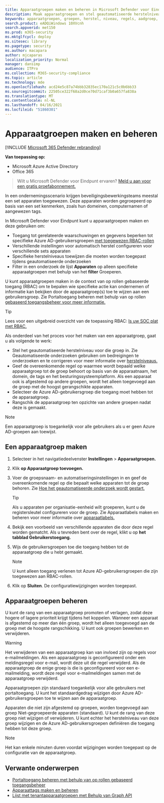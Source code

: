 ```yaml
---
title: Apparaatgroepen maken en beheren in Microsoft Defender voor Eindpunt
description: Maak apparaatgroepen en stel geautomatiseerde herstelniveaus op deze in door de regels in vertrouwen te nemen die van toepassing zijn op de groep
keywords: apparaatgroepen, groepen, herstel, niveau, regels, aadgroep, rol, toewijzen, rang
search.product: eADQiWindows 10XVcnh
search.appverid: met150
ms.prod: m365-security
ms.mktglfcycl: deploy
ms.sitesec: library
ms.pagetype: security
ms.author: macapara
author: mjcaparas
localization_priority: Normal
manager: dansimp
audience: ITPro
ms.collection: M365-security-compliance
ms.topic: article
ms.technology: mde
ms.openlocfilehash: acd24e5c87a74bbb32835ec170a121c5c0b6bb33
ms.sourcegitcommit: 22505ce322f68a2d0ce70d71caf3b0a657fa838a
ms.translationtype: MT
ms.contentlocale: nl-NL
ms.lasthandoff: 04/16/2021
ms.locfileid: "51860301"
---
```

# <a name="create-and-manage-device-groups"></a>Apparaatgroepen maken en beheren

[!INCLUDE [Microsoft 365 Defender rebranding](../../includes/microsoft-defender.md)]


**Van toepassing op:**
- Microsoft Azure Active Directory
- Office 365

> Wilt u Microsoft Defender voor Eindpunt ervaren? [Meld u aan voor een gratis proefabonnement.](https://www.microsoft.com/microsoft-365/windows/microsoft-defender-atp?ocid=docs-wdatp-exposedapis-abovefoldlink)


In een ondernemingsscenario krijgen beveiligingsbewerkingsteams meestal een set apparaten toegewezen. Deze apparaten worden gegroepeerd op basis van een set kenmerken, zoals hun domeinen, computernamen of aangewezen tags.

In Microsoft Defender voor Eindpunt kunt u apparaatgroepen maken en deze gebruiken om:
- Toegang tot gerelateerde waarschuwingen en gegevens beperken tot specifieke Azure AD-gebruikersgroepen [met toegewezen RBAC-rollen](rbac.md) 
- Verschillende instellingen voor automatisch herstel configureren voor verschillende sets apparaten
- Specifieke herstelniveaus toewijzen die moeten worden toegepast tijdens geautomatiseerde onderzoeken
- Filter in een onderzoek de lijst **Apparaten** op alleen specifieke apparaatgroepen met behulp van het **filter** Groeperen.

U kunt apparaatgroepen maken in de context van op rollen gebaseerde toegang (RBAC) om te bepalen wie specifieke actie kan ondernemen of informatie kan bekijken door de apparaatgroep(s) toe te wijzen aan een gebruikersgroep. Zie Portaltoegang beheren met behulp van op rollen [gebaseerd toegangsbeheer voor meer informatie.](rbac.md)

>[!TIP]
> Lees voor een uitgebreid overzicht van de toepassing RBAC: [Is uw SOC plat met RBAC.](https://techcommunity.microsoft.com/t5/Windows-Defender-ATP/Is-your-SOC-running-flat-with-limited-RBAC/ba-p/320015)

Als onderdeel van het proces voor het maken van een apparaatgroep, gaat u als volgende te werk:
- Stel het geautomatiseerde herstelniveau voor die groep in. Zie Geautomatiseerde onderzoeken gebruiken om bedreigingen te onderzoeken en te corrigeren voor meer informatie over [herstelniveaus.](automated-investigations.md)
- Geef de overeenkomende regel op waarmee wordt bepaald welke apparaatgroep tot de groep behoort op basis van de apparaatnaam, het domein, de tags en het besturingssysteemplatform. Als een apparaat ook is afgestemd op andere groepen, wordt het alleen toegevoegd aan de groep met de hoogst gerangschikte apparaten.
- Selecteer de Azure AD-gebruikersgroep die toegang moet hebben tot de apparaatgroep.
- Rangschik de apparaatgroep ten opzichte van andere groepen nadat deze is gemaakt.

>[!NOTE]
>Een apparaatgroep is toegankelijk voor alle gebruikers als u er geen Azure AD-groepen aan toewijst.

## <a name="create-a-device-group"></a>Een apparaatgroep maken

1. Selecteer in het navigatiedeelvenster **Instellingen**  >  **Apparaatgroepen.**

2. Klik **op Apparaatgroep toevoegen.**

3. Voer de groepsnaam- en automatiseringsinstellingen in en geef de overeenkomende regel op die bepaalt welke apparaten tot de groep behoren. Zie [Hoe het geautomatiseerde onderzoek wordt gestart.](automated-investigations.md#how-the-automated-investigation-starts)

    >[!TIP]
    >Als u apparaten per organisatie-eenheid wilt groeperen, kunt u de registersleutel configureren voor de groep. Zie Apparaatlabels maken en beheren voor meer informatie over [apparaatlabels.](machine-tags.md)

4. Bekijk een voorbeeld van verschillende apparaten die door deze regel worden gematcht. Als u tevreden bent over de regel, klikt u op **het tabblad Gebruikerstoegang.**

5. Wijs de gebruikersgroepen toe die toegang hebben tot de apparaatgroep die u hebt gemaakt.

    >[!NOTE]
    >U kunt alleen toegang verlenen tot Azure AD-gebruikersgroepen die zijn toegewezen aan RBAC-rollen.

6. Klik op **Sluiten**. De configuratiewijzigingen worden toegepast.

## <a name="manage-device-groups"></a>Apparaatgroepen beheren

U kunt de rang van een apparaatgroep promoten of verlagen, zodat deze hogere of lagere prioriteit krijgt tijdens het koppelen. Wanneer een apparaat is afgestemd op meer dan één groep, wordt het alleen toegevoegd aan de groep met de hoogste rangschikking. U kunt ook groepen bewerken en verwijderen.

>[!WARNING]
>Het verwijderen van een apparaatgroep kan van invloed zijn op regels voor e-mailmeldingen. Als een apparaatgroep is geconfigureerd onder een meldingsregel voor e-mail, wordt deze uit die regel verwijderd. Als de apparaatgroep de enige groep is die is geconfigureerd voor een e-mailmelding, wordt deze regel voor e-mailmeldingen samen met de apparaatgroep verwijderd.

Apparaatgroepen zijn standaard toegankelijk voor alle gebruikers met portaltoegang. U kunt het standaardgedrag wijzigen door Azure AD-gebruikersgroepen toe te wijzen aan de apparaatgroep.

Apparaten die niet zijn afgestemd op groepen, worden toegevoegd aan groep Niet-gegroepeerde apparaten (standaard). U kunt de rang van deze groep niet wijzigen of verwijderen. U kunt echter het herstelniveau van deze groep wijzigen en de Azure AD-gebruikersgroepen definiëren die toegang hebben tot deze groep.

>[!NOTE]
> Het kan enkele minuten duren voordat wijzigingen worden toegepast op de configuratie van de apparaatgroep.

## <a name="related-topics"></a>Verwante onderwerpen

- [Portaltoegang beheren met behulp van op rollen gebaseerd toegangsbeheer](rbac.md)
- [Apparaattags maken en beheren](machine-tags.md)
- [Lijst met tenantapparaatgroepen met Behulp van Graph API](https://docs.microsoft.com/graph/api/device-list-memberof)
